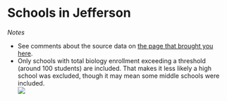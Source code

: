 # Schools in Jefferson  *Notes*- See comments about the source data on [the page that brought you here](https://adamlamee.github.io/FL-K12-analyses/plots/District_pages/Jefferson.html).  - Only schools with total biology enrollment exceeding a threshold (around 100 students) are included. That makes it less likely a high school was excluded, though it may mean some middle schools were included.  
![](../School_plots/JEFFERSON/)
